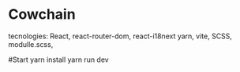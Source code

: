 # Cowchain
tecnologies:
React, react-router-dom, react-i18next
yarn, 
vite, 
SCSS, modulle.scss, 

#Start
yarn install
yarn run dev